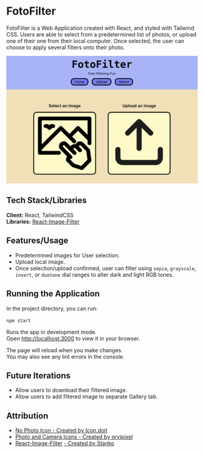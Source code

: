 
# FotoFilter

FotoFilter is a Web Application created with React, and styled with Tailwind CSS. Users are able to select from a predetermined list of photos, or upload one of their one from their local computer. Once selected, the user can choose to apply several filters onto their photo. 

<img src="./public/images/readme-page.png" width="600">

## Tech Stack/Libraries

**Client:** React, TailwindCSS\
**Libraries:** [React-Image-Filter](https://github.com/Stanko/react-image-filter)

## Features/Usage

- Predetermined images for User selection.
- Upload local image.
- Once selection/upload confirmed, user can filter using `sepia`, `grayscale`, `invert`, or `duotone` dial ranges to alter dark and light RGB tones.

## Running the Application
In the project directory, you can run:

`npm start`

Runs the app in development mode.\
Open [http://localhost:3000](http://localhost:3000) to view it in your browser.

The page will reload when you make changes.\
You may also see any lint errors in the console.

## Future Iterations
- Allow users to download their filtered image.
- Allow users to add filtered image to separate Gallery tab. 

## Attribution

 - [No Photo Icon - Created by Icon.doit](https://www.flaticon.com/free-icons/no-photo)
 - [Photo and Camera Icons - Created by orvipixel](https://www.flaticon.com/free-icons/photo-and-camera)
 - [React-Image-Filter](https://github.com/Stanko/react-image-filter) [ - Created by Stanko](https://github.com/Stanko)

